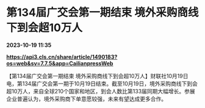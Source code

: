 # 第134届广交会第一期结束 境外采购商线下到会超10万人

**2023-10-19 11:35**

**https://api3.cls.cn/share/article/1490183?os=web&sv=7.7.5&app=CailianpressWeb**

【第134届广交会第一期结束 境外采购商线下到会超10万人】财联社10月19日电，第134届广交会第一期于10月19日结束。截至10月19日，境外采购商线下到会超10万人，来自全球210个国家和地区，到会人数比第133届同期大幅增长。参展企业普遍认为，境外采购商下单意愿较强，未来有望达成更多合作。